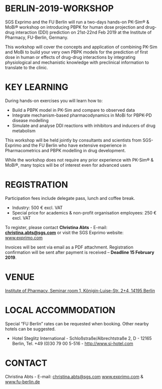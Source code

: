 # BERLIN-2019-WORKSHOP
SGS Exprimo and the FU Berlin will run a two-days hands-on PK-Sim® &amp; MoBi® workshop on introducing PBPK for human dose projection and drug-drug interaction (DDI) prediction on 21st-22nd Feb 2019 at the Institute of Pharmacy, FU-Berlin, Germany.

This workshop will cover the concepts and application of combining PK-Sim and MoBi to build your very own PBPK models for the
prediction of first dose in human or effects of drug-drug interactions by integrating physiological and mechanistic knowledge with
preclinical information to translate to the clinic.

# KEY LEARNING
During hands-on exercises you will learn how to:
* Build a PBPK model in PK-Sim and compare to observed data
* Integrate mechanism-based pharmacodynamics in MoBi for PBPK-PD disease modelling
* Simulate and analyse DDI reactions with inhibitors and inducers of drug metabolism

This workshop will be held jointly by consultants and scientists from SGS-Exprimo and the FU Berlin who have extensive experience in Pharmacometrics and PBPK modelling in drug development.

While the workshop does not require any prior experience with PK-Sim® & MoBi®, many topics will be of interest even for advanced users

# REGISTRATION
Participation fees include delegate pass, lunch and coffee break.
* Industry: 500 € excl. VAT
* Special price for academics & non-profit organisation employees: 250 € excl. VAT

To register, please contact **Christina Abts** - E-mail: **christina.abts@sgs.com** or visit the SGS Exprimo website: www.exprimo.com

Invoices will be sent via email as a PDF attachment. Registration confirmation will be sent after payment is received – **Deadline 15 February 2019**.

# VENUE
[Institute of Pharmacy, Seminar room 1, Königin-Luise-Str. 2+4, 14195 Berlin](https://www.google.com/maps/place/Freie+Universit%C3%A4t+Berlin:Institut+f%C3%BCr+Pharmazie/@52.4587806,13.2886716,14z/data=!4m5!3m4!1s0x47a85a63292b7427:0x5c4dde2e31d30ac2!8m2!3d52.4587818!4d13.306181) 

# LOCAL ACCOMMODATION
Special “FU Berlin” rates can be requested when booking. Other nearby hotels can be suggested.
* Hotel Steglitz International - Schloßstraße/Albrechtstraße 2, D - 12165 Berlin,  Tel. +49 (0)30 79 00 5-516 - http://www.si-hotel.com

# CONTACT
Christina Abts - E-mail: christina.abts@sgs.com
www.exprimo.com & www.fu-berlin.de

